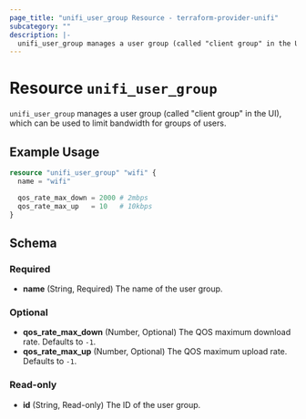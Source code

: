 ```yaml
---
page_title: "unifi_user_group Resource - terraform-provider-unifi"
subcategory: ""
description: |-
  unifi_user_group manages a user group (called "client group" in the UI), which can be used to limit bandwidth for groups of users.
---
```


# Resource `unifi_user_group`

`unifi_user_group` manages a user group (called "client group" in the UI), which can be used to limit bandwidth for groups of users.

## Example Usage

```terraform
resource "unifi_user_group" "wifi" {
  name = "wifi"

  qos_rate_max_down = 2000 # 2mbps
  qos_rate_max_up   = 10   # 10kbps
}
```

## Schema

### Required

- **name** (String, Required) The name of the user group.

### Optional

- **qos_rate_max_down** (Number, Optional) The QOS maximum download rate. Defaults to `-1`.
- **qos_rate_max_up** (Number, Optional) The QOS maximum upload rate. Defaults to `-1`.

### Read-only

- **id** (String, Read-only) The ID of the user group.


